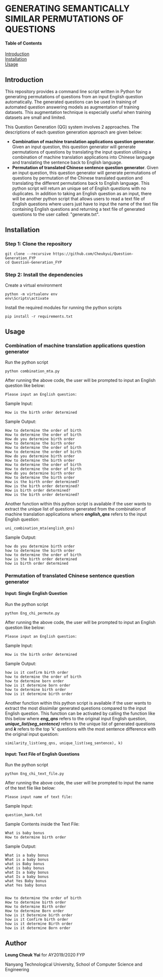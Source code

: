 # GENERATING SEMANTICALLY SIMILAR PERMUTATIONS OF QUESTIONS

#### Table of Contents  
[Introduction](#introduction)  
[Installation](#installation)  
[Usage](#usage) 

## Introduction
This repository provides a command line script written in Python for generating permutations of questions from an input English question automatically. The generated questions can be used in training of automated question answering models as augmentation of training datasets. This augmentation technique is especially useful when training datasets are small and limited. 

This Question Generation (QG) system involves 2 approaches. The descriptions of each question generation approach are given below:

- **Combination of machine translation applications question generator**. Given an input question, this question generator will generate permutations of questions by translating the input question utilising a combination of machine translation applications into Chinese language and translating the sentence back to English language.
- **Permutation of translated Chinese sentence question generator**. Given an input question, this question generator will generate permutations of questions by permutation of the Chinese translated question and translating the different permutations back to English language. This python script will return an unique set of English questions with no duplicates. In addition to taking an English question as an input, there will be another python script that allows users to read a text file of English questions where users just have to input the name of the text file containing English questions and returning a text file of generated questions to the user called: "generate.txt".

## Installation
### Step 1: Clone the repository
```
git clone --recursive https://github.com/Cheukyui/Question-Generation_FYP
cd Question-Generation_FYP
```

### Step 2: Install the dependencies
Create a virtual environment
```
python -m virtualenv env
env\Scripts\activate
```

Install the required modules for running the python scripts
```
pip install -r requirements.txt
```

## Usage
### Combination of machine translation applications question generator
Run the python script
```
python combination_mta.py
```

After running the above code, the user will be prompted to input an English question like below:
```
Please input an English question:
```

Sample Input:
```
How is the birth order determined
```

Sample Output:
```
How to determine the order of birth
How to determine the order of birth
How do you determine birth order
How to determine the birth order
How to determine the order of birth
How to determine the order of birth
How do you determine birth order
How to determine the birth order
How to determine the order of birth
How to determine the order of birth
How do you determine birth order
How to determine the birth order
How is the birth order determined?
How is the birth order determined?
How is birth order determined?
How is the birth order determined?
```

Another function within this python script is available if the user wants to extract the unique list of questions generated from the combination of machine translation applications where **_english_qns_** refers to the input English question:
```
uni_combination_mta(english_qns)
```

Sample Output:
```
how do you determine birth order
how to determine the birth order
how to determine the order of birth
how is the birth order determined
how is birth order determined
```

### Permutation of translated Chinese sentence question generator
#### Input: Single English Question
Run the python script
```
python Eng_chi_permute.py
```

After running the above code, the user will be prompted to input an English question like below:
```
Please input an English question:
```

Sample Input:
```
How is the birth order determined
```

Sample Output:
```
how is it confirm birth order
how to determine the order of birth
how to determine born order
how is it determine born order
how to determine birth order
how is it determine birth order
```

Another function within this python script is available if the user wants to extract the most dissimilar generated questions compared to the input English question. This function can be activated by calling the function like this below where **_eng_qns_** refers to the original input English question, **_unique_list(seg_sentence)_** refers to the unique list of generated questions and **_k_** refers to the top 'k' questions with the most sentence difference with the original input question:
```
similarity_list(eng_qns, unique_list(seg_sentence), k)
```

#### Input: Text File of English Questions
Run the python script
```
python Eng_chi_text_file.py
```

After running the above code, the user will be prompted to input the name of the text file like below:
```
Please input name of text file:
```

Sample Input:
```
question_bank.txt
```

Sample Contents inside the Text File:
```
What is baby bonus
How to determine birth order
```

Sample Output:
```
What is a baby bonus
What is a baby bonus
what is Baby bonus
what is baby bonus
what Is a baby bonus
what Is a baby bonus
what Yes Baby bonus
what Yes baby bonus


How to determine the order of birth
How to determine birth order
How to determine Birth order
How to determine Born order
how is it Determine birth order
how is it Confirm birth order
how is it determine Birth order
how is it determine Born order
```

## Author
**Leung Cheuk Yui** for AY2019/2020 FYP

Nanyang Technological University, School of Computer Science and Engineering

